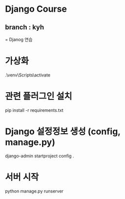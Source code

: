 # Django Course

## branch : kyh

= Djanog 연습

# 가상화
.\venv\Scripts\activate

# 관련 플러그인 설치
pip install -r requirements.txt

# Django 설정정보 생성 (config, manage.py)
django-admin startproject config .


# 서버 시작
python manage.py runserver